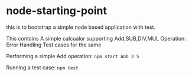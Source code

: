 node-starting-point
===
this is to bootstrap a simple node based application with test. 

This contains
A simple calcualor supporting Add,SUB,DIV,MUL Operation:
Error Handling
Test cases for the same

Performing a simple Add operation: `npm start ADD 3 5`

Running a test case: `npm test`

